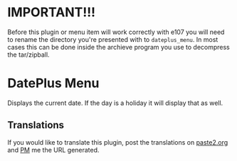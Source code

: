 
# IMPORTANT!!!

Before this plugin or menu item will work correctly with e107 you will need to rename the directory you're presented with to `dateplus_menu`. In most cases this can be done
inside the archieve program you use to decompress the tar/zipball.


# DatePlus Menu

Displays the current date. If the day is a holiday it will display that as well.

## Translations

If you would like to translate this plugin, post the translations on [paste2.org](http://paste2.org/) and [PM](http://e107.org/e107_plugins/pm/pm.php?send.37) me the URL generated.